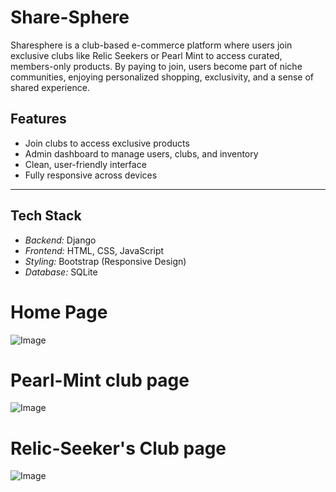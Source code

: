 # Share-Sphere
Sharesphere is a club-based e-commerce platform where users join exclusive clubs like Relic Seekers or Pearl Mint to access curated, members-only products. By paying to join, users become part of niche communities, enjoying personalized shopping, exclusivity, and a sense of shared experience.


## Features

- Join clubs to access exclusive products  
- Admin dashboard to manage users, clubs, and inventory  
- Clean, user-friendly interface  
- Fully responsive across devices  

---

## Tech Stack

- *Backend:* Django  
- *Frontend:* HTML, CSS, JavaScript  
- *Styling:* Bootstrap (Responsive Design)  
- *Database:* SQLite   



# Home Page 

![Image](https://github.com/user-attachments/assets/313d4d44-f3ac-43dd-8702-066769eb1112)

# Pearl-Mint club page

![Image](https://github.com/user-attachments/assets/0ee9a16b-c9c0-42ca-be23-afe7bd1b04ca)

# Relic-Seeker's Club page 

![Image](https://github.com/user-attachments/assets/396e2f1e-e1a0-4160-9758-cea5eb5a8a14)

